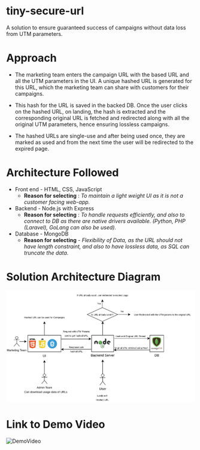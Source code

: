 # tiny-secure-url

A solution to ensure guaranteed success of campaigns without data loss from UTM parameters.

# Approach

 - The marketing team enters the campaign URL with the based URL and all
   the UTM parameters in the UI. A unique hashed URL is generated for
   this URL, which the marketing team can share with customers for their
   campaigns.
   
 - This hash for the URL is saved in the backed DB. Once the
   user clicks on the hashed URL, on landing, the hash is extracted and
   the corresponding original URL is fetched and redirected along with
   all the original UTM parameters, hence ensuring lossless campaigns.


- The hashed URLs are single-use and after being used once, they are
   marked as used and from the next time the user will be redirected to
   the expired page.

# Architecture Followed

 - Front end - HTML, CSS, JavaScript
	- **Reason for selecting** : *To maintain a light weight UI as it is not a customer facing web-app.*
- Backend - Node.js with Express
	- **Reason for selecting** :  *To handle requests efficiently, and also to connect to DB as there are native drivers available. (Python, PHP (Laravel), GoLang can also be used).*
- Database - MongoDB
	- **Reason for selecting** - *Flexibility of Data, as the URL should not have length constraint, and also to have lossless data, as SQL can truncate the data.*

# Solution Architecture Diagram

![FlowDiagram](/UI/assets/img/flow1.png)

# Link to Demo Video

![DemoVideo](https://1drv.ms/v/s!AgqAaymBEiKQfFazPJz0Wigdjsg?e=g3iKpn)